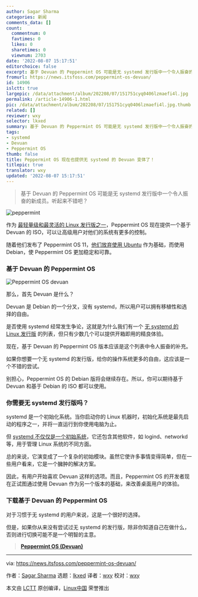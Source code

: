 ```yaml
---
author: Sagar Sharma
categories: 新闻
comments_data: []
count:
  commentnum: 0
  favtimes: 0
  likes: 0
  sharetimes: 0
  viewnum: 2703
date: '2022-08-07 15:17:51'
editorchoice: false
excerpt: 基于 Devuan 的 Peppermint OS 可能是无 systemd 发行版中一个令人振奋的新成员。听起来不错吧？
fromurl: https://news.itsfoss.com/peppermint-os-devuan/
id: 14906
islctt: true
largepic: /data/attachment/album/202208/07/151751cyq0406lzmaefi4l.jpg
permalink: /article-14906-1.html
pic: /data/attachment/album/202208/07/151751cyq0406lzmaefi4l.jpg.thumb.jpg
related: []
reviewer: wxy
selector: lkxed
summary: 基于 Devuan 的 Peppermint OS 可能是无 systemd 发行版中一个令人振奋的新成员。听起来不错吧？
tags:
- systemd
- Devuan
- Peppermint OS
thumb: false
title: Peppermint OS 现在也提供无 systemd 的 Devuan 变体了！
titlepic: true
translator: wxy
updated: '2022-08-07 15:17:51'
---
```



> 
> 基于 Devuan 的 Peppermint OS 可能是无 systemd 发行版中一个令人振奋的新成员。听起来不错吧？
> 
> 
> 


![peppermint](/data/attachment/album/202208/07/151751cyq0406lzmaefi4l.jpg)


作为 [最轻量级和最灵活的 Linux 发行版之一](https://itsfoss.com/lightweight-linux-beginners/)，Peppermint OS 现在提供一个基于 Devuan 的 ISO，可以让高级用户对他们的系统有更多的控制。


随着他们发布了 Peppermint OS 11，[他们放弃使用 Ubuntu](https://news.itsfoss.com/peppermint-11-release/) 作为基础，而使用 Debian，使 Peppermint OS 更加稳定和可靠。


### 基于 Devuan 的 Peppermint OS


![Peppermint OS devuan](/data/attachment/album/202208/07/151751dg34wcq8nwq6rtqp.png)


那么，首先 Devuan 是什么？


Devuan 是 Debian 的一个分叉，没有 systemd，所以用户可以拥有移植性和选择的自由。


是否使用 systemd 经常发生争论，这就是为什么我们有一个 [无 systemd 的 Linux 发行版](https://itsfoss.com/systemd-free-distros/#systemd-or-not) 的列表，但只有少数几个可以提供开箱即用的精良体验。


现在，基于 Devuan 的 Peppermint OS 版本应该是这个列表中令人振奋的补充。


如果你想要一个无 systemd 的发行版，给你的操作系统更多的自由，这应该是一个不错的尝试。


别担心，Peppermint OS 的 Debian 版将会继续存在。所以，你可以期待基于 Devuan 和基于 Debian 的 ISO 都可以使用。


### 你需要无 systemd 发行版吗？


systemd 是一个初始化系统。当你启动你的 Linux 机器时，初始化系统是最先启动的程序之一，并将一直运行到你使用电脑为止。


但 [systemd 不仅仅是一个初始系统](https://freedesktop.org/wiki/Software/systemd/)，它还包含其他软件，如 logind、networkd 等，用于管理 Linux 系统的不同方面。


总的来说，它演变成了一个复杂的初始模块。虽然它使许多事情变得简单，但在一些用户看来，它是一个臃肿的解决方案。


因此，有用户开始喜欢 Devuan 这样的选项。而且，Peppermint OS 的开发者现在正试图通过使用 Devuan 作为另一个版本的基础，来改善桌面用户的体验。


### 下载基于 Devuan 的 Peppermint OS


对于习惯于无 systemd 的用户来说，这是一个很好的选择。


但是，如果你从来没有尝试过无 systemd 的发行版，除非你知道自己在做什么，否则进行切换可能不是一个明智的主意。



> 
> **[Peppermint OS (Devuan)](https://peppermintos.com/2022/08/peppermint-os-releases-for-08-02-2022/)**
> 
> 
> 




---


via: <https://news.itsfoss.com/peppermint-os-devuan/>


作者：[Sagar Sharma](https://news.itsfoss.com/author/sagar/) 选题：[lkxed](https://github.com/lkxed) 译者：[wxy](https://github.com/wxy) 校对：[wxy](https://github.com/wxy)


本文由 [LCTT](https://github.com/LCTT/TranslateProject) 原创编译，[Linux中国](https://linux.cn/) 荣誉推出